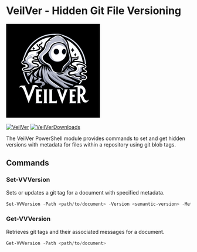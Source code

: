 # VeilVer - Hidden Git File Versioning

<img src="./images/VeilVer.png" width="256">

[![VeilVer]][VeilVerGallery] [![VeilVerDownloads]][VeilVerGallery]

The VeilVer PowerShell module provides commands to set and get hidden versions with metadata for files within a repository using git blob tags.

## Commands

### Set-VVVersion

Sets or updates a git tag for a document with specified metadata.

```powershell
Set-VVVersion -Path <path/to/document> -Version <semantic-version> -Metadata <metadata-hashtable>
```

### Get-VVVersion

Retrieves git tags and their associated messages for a document.

```powershell
Get-VVVersion -Path <path/to/document>
```

<!-- References -->
[VeilVerDownloads]: https://img.shields.io/powershellgallery/dt/VeilVer
[VeilVerGallery]: https://www.powershellgallery.com/packages/VeilVer/
[VeilVer]: https://img.shields.io/powershellgallery/v/VeilVer?label=VeilVer
